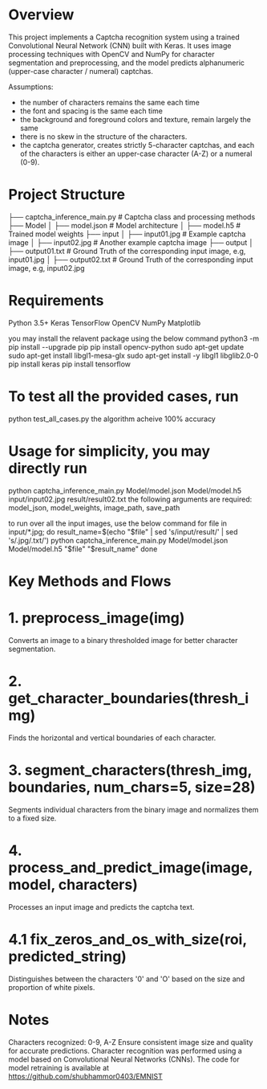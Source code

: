 # Overview

This project implements a Captcha recognition system using a trained Convolutional Neural Network (CNN) built with Keras. It uses image processing techniques with OpenCV and NumPy for character segmentation and preprocessing, and the model predicts alphanumeric (upper-case character / numeral) captchas.

Assumptions: 
- the number of characters remains the same each time
- the font and spacing is the same each time
- the background and foreground colors and texture, remain largely the same
- there is no skew in the structure of the characters.
- the captcha generator, creates strictly 5-character captchas, and each of the characters is either an upper-case character (A-Z) or a numeral (0-9).

# Project Structure
├── captcha_inference_main.py              # Captcha class and processing methods
├── Model
│   ├── model.json      # Model architecture
│   ├── model.h5        # Trained model weights
├── input
│   ├── input01.jpg             # Example captcha image
│   ├── input02.jpg             # Another example captcha image
├── output
│   ├── output01.txt             # Ground Truth of the corresponding input image, e.g, input01.jpg
│   ├── output02.txt             # Ground Truth of the corresponding input image, e.g, input02.jpg

# Requirements

Python 3.5+
Keras
TensorFlow
OpenCV
NumPy
Matplotlib

you may install the relavent package using the below command
python3 -m pip install --upgrade pip
pip install opencv-python
sudo apt-get update 
sudo apt-get install libgl1-mesa-glx
sudo apt-get install -y libgl1 libglib2.0-0
pip install keras
pip install tensorflow

# To test all the provided cases, run 
python test_all_cases.py
the algorithm acheive 100% accuracy

# Usage for simplicity, you may directly run 
python captcha_inference_main.py Model/model.json Model/model.h5 input/input02.jpg result/result02.txt
the following arguments are required: model_json, model_weights, image_path, save_path

to run over all the input images, use the below command
for file in input/*.jpg; do
    result_name=$(echo "$file" | sed 's/input/result/' | sed 's/.jpg/.txt/')
    python captcha_inference_main.py Model/model.json Model/model.h5 "$file" "$result_name"
done


# Key Methods and Flows

# 1. preprocess_image(img)
Converts an image to a binary thresholded image for better character segmentation.

# 2. get_character_boundaries(thresh_img)
Finds the horizontal and vertical boundaries of each character.

# 3. segment_characters(thresh_img, boundaries, num_chars=5, size=28)
Segments individual characters from the binary image and normalizes them to a fixed size.

# 4. process_and_predict_image(image, model, characters)
Processes an input image and predicts the captcha text.

# 4.1 fix_zeros_and_os_with_size(roi, predicted_string)
Distinguishes between the characters '0' and 'O' based on the size and proportion of white pixels.

# Notes
Characters recognized: 0-9, A-Z
Ensure consistent image size and quality for accurate predictions.
Character recognition was performed using a model based on Convolutional Neural Networks (CNNs). The code for model retraining is available at https://github.com/shubhammor0403/EMNIST
